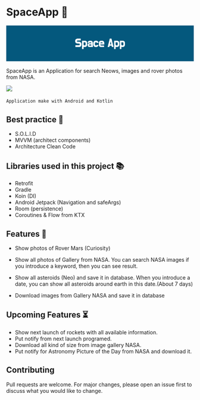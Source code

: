 
# SpaceApp :rocket:
 ![space App logo](Space_App_banner.png)

SpaceApp is an Application for search Neows, images and rover photos from NASA.

<img src="https://upload.wikimedia.org/wikipedia/commons/thumb/e/e5/NASA_logo.svg/287px-NASA_logo.svg.png" width="240">

```bash
Application make with Android and Kotlin
```

## Best practice :key:

- S.O.L.I.D
- MVVM (architect components)
- Architecture Clean Code

## Libraries used in this project :books:

- Retrofit
- Gradle
- Koin (DI)
- Android Jetpack (Navigation and safeArgs)
- Room (persistence)
- Coroutines & Flow from KTX 

## Features :calling:

- Show photos of Rover Mars (Curiosity)
- Show all photos of Gallery from NASA. You can search NASA images if you introduce a keyword, then you can see result.
- Show all asteroids (Neo) and save it in database. When you introduce a date, you can show all asteroids around earth in this date.(About 7 days)

- Download images from Gallery NASA and save it in database

## Upcoming Features :hourglass_flowing_sand:

- Show next launch of rockets with all available information.
- Put notify from next launch programed.
- Download all kind of size from image gallery NASA.
- Put notify for Astronomy Picture of the Day from NASA and download it.

## Contributing
Pull requests are welcome. For major changes, please open an issue first to discuss what you would like to change.
